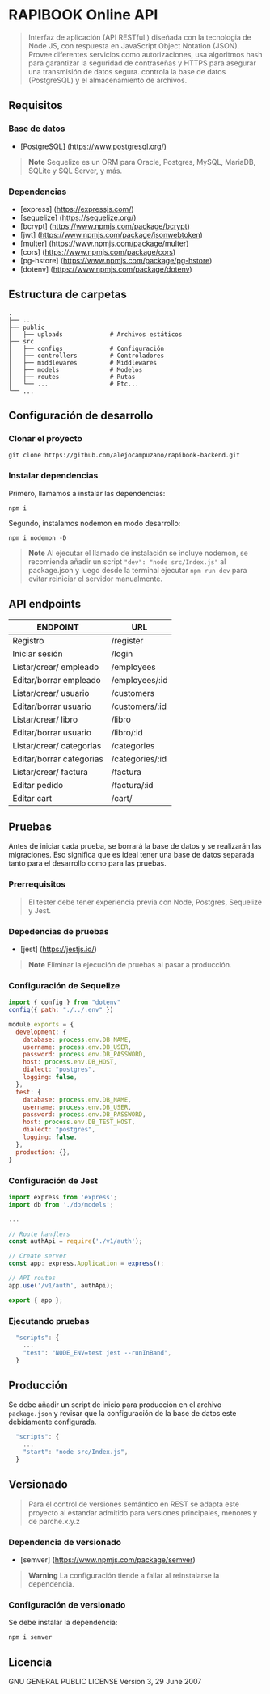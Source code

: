# RAPIBOOK Online API

>  Interfaz de aplicación (API RESTful ) diseñada con la tecnologia de Node JS, con respuesta en JavaScript Object Notation (JSON). Provee diferentes servicios como autorizaciones, usa algoritmos hash para garantizar la seguridad de contraseñas y HTTPS para asegurar una transmisión de datos segura. controla la base de datos (PostgreSQL) y el almacenamiento de archivos.

## Requisitos

### Base de datos

- [PostgreSQL] (https://www.postgresql.org/)

> **Note**
Sequelize es un ORM para Oracle, Postgres, MySQL, MariaDB, SQLite y SQL Server, y más.

### Dependencias

- [express] (https://expressjs.com/)
- [sequelize] (https://sequelize.org/)
- [bcrypt] (https://www.npmjs.com/package/bcrypt)
- [jwt] (https://www.npmjs.com/package/jsonwebtoken)
- [multer] (https://www.npmjs.com/package/multer)
- [cors] (https://www.npmjs.com/package/cors)
- [pg-hstore] (https://www.npmjs.com/package/pg-hstore)
- [dotenv] (https://www.npmjs.com/package/dotenv)

## Estructura de carpetas

    .
    ├── ...
    ├── public                   
    │   ├── uploads             # Archivos estáticos
    ├── src             
    │   ├── configs             # Configuración
    │   ├── controllers         # Controladores
    │   ├── middlewares         # Middlewares
    │   ├── models              # Modelos
    │   ├── routes              # Rutas
    │   └── ...                 # Etc...
    └── ...

## Configuración de desarrollo

### Clonar el proyecto

```shell
git clone https://github.com/alejocampuzano/rapibook-backend.git
```
### Instalar dependencias

Primero, llamamos a instalar las dependencias:

```shell
npm i
```
Segundo, instalamos nodemon en modo desarrollo:

```shell
npm i nodemon -D
```
> **Note**
Al ejecutar el llamado de instalación se incluye nodemon, se recomienda añadir un script `"dev": "node src/Index.js"` al package.json y luego desde la terminal ejecutar `npm run dev` para evitar reiniciar el servidor manualmente. 

## API endpoints

|  ENDPOINT                     | URL                                        | 
| ---------------------------- | ------------------------------------------ |
| Registro                     | /register                                  |
| Iniciar sesión               | /login                                     |
| Listar/crear/ empleado       | /employees                                 |
| Editar/borrar empleado       | /employees/:id                             |
| Listar/crear/ usuario        | /customers                                 |
| Editar/borrar usuario        | /customers/:id                             |
| Listar/crear/ libro          | /libro                                     |
| Editar/borrar usuario        | /libro/:id                                 |
| Listar/crear/ categorias     | /categories                                |
| Editar/borrar categorias     | /categories/:id                            |
| Listar/crear/ factura        | /factura                                   |
| Editar pedido                | /factura/:id                               |
| Editar cart                  | /cart/                                     |

 
## Pruebas

Antes de iniciar cada prueba, se borrará la base de datos y se realizarán las migraciones. Eso significa que es ideal tener una base de datos separada tanto para el desarrollo como para las pruebas.

### Prerrequisitos

>  El tester debe tener experiencia previa con Node, Postgres, Sequelize y Jest.

### Depedencias de pruebas

- [jest] (https://jestjs.io/)

> **Note**
Eliminar la ejecución de pruebas al pasar a producción.

### Configuración de Sequelize

```javascript
import { config } from "dotenv"
config({ path: "./../.env" })

module.exports = {
  development: {
    database: process.env.DB_NAME,
    username: process.env.DB_USER,
    password: process.env.DB_PASSWORD,
    host: process.env.DB_HOST,
    dialect: "postgres",
    logging: false,
  },
  test: {
    database: process.env.DB_NAME,
    username: process.env.DB_USER,
    password: process.env.DB_PASSWORD,
    host: process.env.DB_TEST_HOST,
    dialect: "postgres",
    logging: false,
  },
  production: {},
}
```

### Configuración de Jest

```javascript
import express from 'express';
import db from './db/models';

...

// Route handlers
const authApi = require('./v1/auth');

// Create server
const app: express.Application = express();

// API routes
app.use('/v1/auth', authApi);

export { app };
```

### Ejecutando pruebas

```javascript
  "scripts": {
    ...
    "test": "NODE_ENV=test jest --runInBand",
  }
```

## Producción

Se debe añadir un script de inicio para producción en el archivo `package.json` y revisar que la configuración de la base de datos este debidamente configurada.

```javascript
  "scripts": {
    ...
    "start": "node src/Index.js",
  }
```

## Versionado

>  Para el control de versiones semántico en REST se adapta este proyecto al estandar admitido para versiones principales, menores y de parche.x.y.z

### Dependencia de versionado

- [semver] (https://www.npmjs.com/package/semver)

> **Warning**
La configuración tiende a fallar al reinstalarse la dependencia.

### Configuración de versionado

Se debe instalar la dependencia:

```shell
npm i semver
```

## Licencia

 GNU GENERAL PUBLIC LICENSE Version 3, 29 June 2007